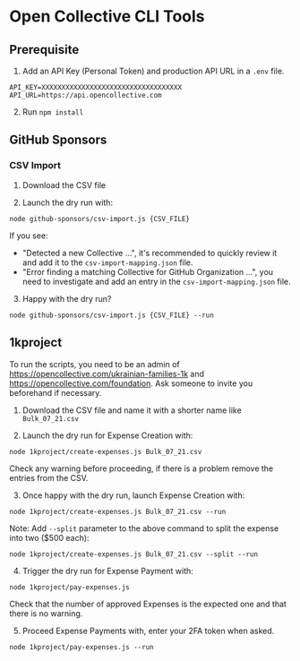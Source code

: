 # Open Collective CLI Tools

## Prerequisite

1. Add an API Key (Personal Token) and production API URL in a `.env` file.

```
API_KEY=XXXXXXXXXXXXXXXXXXXXXXXXXXXXXXXXXXX
API_URL=https://api.opencollective.com
```

2. Run `npm install`

## GitHub Sponsors

### CSV Import

1. Download the CSV file

2. Launch the dry run with:

`node github-sponsors/csv-import.js {CSV_FILE}`

If you see:

- "Detected a new Collective ...", it's recommended to quickly review it and add it to the `csv-import-mapping.json` file.
- "Error finding a matching Collective for GitHub Organization ...", you need to investigate and add an entry in the `csv-import-mapping.json` file.

3. Happy with the dry run?

`node github-sponsors/csv-import.js {CSV_FILE} --run`

## 1kproject

To run the scripts, you need to be an admin of https://opencollective.com/ukrainian-families-1k and https://opencollective.com/foundation. Ask someone to invite you beforehand if necessary.

1. Download the CSV file and name it with a shorter name like `Bulk_07_21.csv`

2. Launch the dry run for Expense Creation with:

`node 1kproject/create-expenses.js Bulk_07_21.csv`

Check any warning before proceeding, if there is a problem remove the entries from the CSV.

3. Once happy with the dry run, launch Expense Creation with:

`node 1kproject/create-expenses.js Bulk_07_21.csv --run`

Note: Add `--split` parameter to the above command to split the expense into two ($500 each):

`node 1kproject/create-expenses.js Bulk_07_21.csv --split --run`

4. Trigger the dry run for Expense Payment with:

`node 1kproject/pay-expenses.js`

Check that the number of approved Expenses is the expected one and that there is no warning.

5. Proceed Expense Payments with, enter your 2FA token when asked.

`node 1kproject/pay-expenses.js --run`
